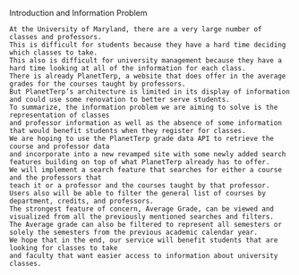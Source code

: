 Introduction and Information Problem

	At the University of Maryland, there are a very large number of classes and professors.
    This is difficult for students because they have a hard time deciding which classes to take.
    This also is difficult for university management because they have a hard time looking at all of the information for each class. 
    There is already PlanetTerp, a website that does offer in the average grades for the courses taught by professors. 
    But PlanetTerp’s architecture is limited in its display of information and could use some renovation to better serve students. 
    To summarize, the information problem we are aiming to solve is the representation of classes
    and professor information as well as the absence of some information that would benefit students when they register for classes.
    We are hoping to use the PlanetTerp grade data API to retrieve the course and professor data 
    and incorporate into a new revamped site with some newly added search features building on top of what PlanetTerp already has to offer. 
    We will implement a search feature that searches for either a course and the professors that
    teach it or a professor and the courses taught by that professor. Users also will be able to filter the general list of courses by department, credits, and professors. 
    The strongest feature of concern, Average Grade, can be viewed and visualized from all the previously mentioned searches and filters.
    The Average grade can also be filtered to represent all semesters or solely the semesters from the previous academic calendar year. 
    We hope that in the end, our service will benefit students that are looking for classes to take
    and faculty that want easier access to information about university classes.
